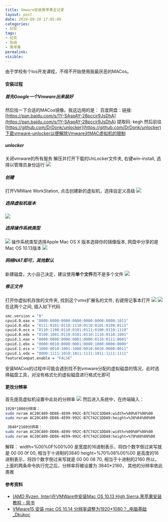 ```yaml
---
title: Vmware安装黑苹果全记录
layout: post
date: 2019-09-20 17:05:09
categories:
- 纪实
tags:
- 纪实
- 系统
- 黑苹果
permalink:
visible:
---
```

由于学校有个Ios开发课程，不得不开始使用我最厌恶的MACos。
<!--More-->
#### 安装过程

##### 首先Google一个Vmware出来装好

然后找一下合适的MACos镜像。我这边用的是：
百度网盘：链接: [https://pan.baidu.com/s/1Y-SAspAY-28pccir9JsDhA](https://pan.baidu.com/s/1Y-SAspAY-28pccir9JsDhA) 提取码: kegh
然后前往[https://github.com/DrDonk/unlocker](https://github.com/DrDonk/unlocker)下载vmware-unlocker以便解除Vmware对MAC虚拟机的限制

##### unlocker

关闭vmware的所有服务
解压并打开下载的UnLocker文件夹, 右键win-install, 选择以管理员身份运行
![](/images/posts/2019/09/unlocker.webp)

##### 创建

打开VMWare WorkStation, 点击创建新的虚拟机，选择自定义高级
![](/images/posts/2019/09/newVM.webp)

##### 选择虚拟机版本

![](/images/posts/2019/09/compatibility.webp)

##### 选择操作系统类型

![](/images/posts/2019/09/systemType.webp)
操作系统类型选择Apple Mac OS X
版本选择你的镜像版本, 网盘中分享的是Mac OS 10.13版本
![](/images/posts/2019/09/continueInstall.webp)

##### 网络NAT即可，其他默认

新建磁盘，大小自己决定，建议使用**单个文件**而不是多个文件
![](/images/posts/2019/09/newDisk.webp)

##### 修正文件

打开你虚拟机存放的文件夹, 找到这个vmx扩展名的文件, 右键用记事本打开
![](/images/posts/2019/09/vmx.webp)
![](/images/posts/2019/09/vmxEdit.webp)
在这两个之间, 插入如下代码

```bash
smc.version = "0"
cpuid.0.eax = "0000:0000:0000:0000:0000:0000:0000:1011"
cpuid.0.ebx = "0111:0101:0110:1110:0110:0101:0100:0111"
cpuid.0.ecx = "0110:1100:0110:0101:0111:0100:0110:1110"
cpuid.0.edx = "0100:1001:0110:0101:0110:1110:0110:1001"
cpuid.1.eax = "0000:0000:0000:0001:0000:0110:0111:0001"
cpuid.1.ebx = "0000:0010:0000:0001:0000:1000:0000:0000"
cpuid.1.ecx = "1000:0010:1001:1000:0010:0010:0000:0011"
cpuid.1.edx = "0000:1111:1010:1011:1111:1011:1111:1111"
featureCompat.enable = "FALSE"
```

安装MACos的过程中可能会遇到找不到vmware分配的虚拟磁盘的情况，此时选择磁盘工具，对没有格式化的虚拟磁盘进行格式化即可

#### 更改分辨率

首先提高虚拟机设置中此处的分辨率
![](/images/posts/2019/09/fenbianlv.webp)
然后进入系统中，在终端输入：

```bash
1920*1080分辨率：
sudo nvram AC20C489-DD86-4E99-992C-B7C742C1DDA9:width=%80%07%00%00
sudo nvram AC20C489-DD86-4E99-992C-B7C742C1DDA9:height=%38%04%00%00

 3840*2160分辨率：
sudo nvram AC20C489-DD86-4E99-992C-B7C742C1DDA9:width=%00%0F%00%00
sudo nvram AC20C489-DD86-4E99-992C-B7C742C1DDA9:height=%70%08%00%00
```

解释：
width=%00%0F%00%00 是宽度的16进制表示，将四个数字倒过来写就是 00 00 0f 00, 相当于十进制的3840
height=%70%08%00%00 是高度的16进制表示，将四个数字倒过来写就是 00 00 08 70, 相当于十进制的2160
所以，上面的两条命令执行完之后，分辨率将被设置为 3840*2160， 其他的分辨率依此类推

#### 参考资料

- [(AMD Ryzen, Inter)在VMWare中安装Mac OS 10.13 High Sierra,黑苹果安装教程 - 简书](https://www.jianshu.com/p/4d83f2d51abe)
- [VMware15 安装 mac OS 10.14 分辨率调整为1920*1080？_电脑基础_Dkukoc](https://www.dkukoc.com/post/226.html)
